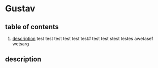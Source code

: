 # Gustav

## table of contents
1. [description](#this-is-a-test)
test
test
test
test
test
test#
test
test
stest
testes
awetasef
wetsarg

## description
